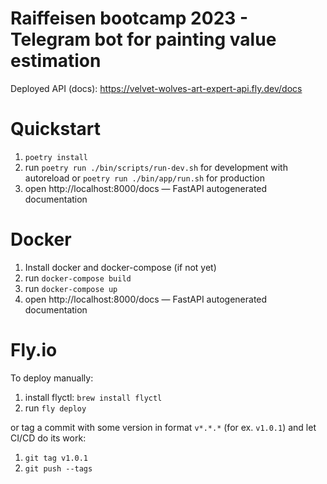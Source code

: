 # Raiffeisen bootcamp 2023 - Telegram bot for painting value estimation

Deployed API (docs): https://velvet-wolves-art-expert-api.fly.dev/docs

# Quickstart

1. `poetry install`
2. run `poetry run ./bin/scripts/run-dev.sh` for development with autoreload or `poetry run ./bin/app/run.sh` for production
3. open http://localhost:8000/docs — FastAPI autogenerated documentation

# Docker

1. Install docker and docker-compose (if not yet)
2. run `docker-compose build`
3. run `docker-compose up`
4. open http://localhost:8000/docs — FastAPI autogenerated documentation

# Fly.io

To deploy manually:
1. install flyctl: `brew install flyctl`
2. run `fly deploy`

or tag a commit with some version in format `v*.*.*` (for ex. `v1.0.1`) and let CI/CD do its work:
1. `git tag v1.0.1`
2. `git push --tags`

